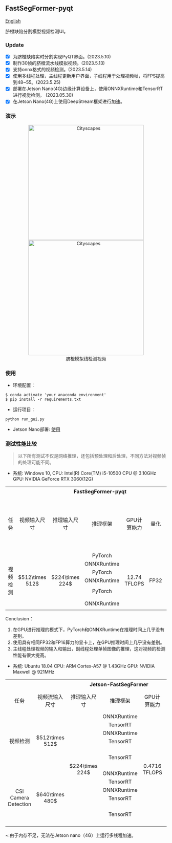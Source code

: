 ## FastSegFormer-pyqt

[English](https://github.com/caixiongjiang/FastSegFormer-pyqt/blob/main/README.md)

脐橙缺陷分割模型视频检测UI。

### Update

- [x] 为脐橙缺陷实时分割实现PyQT界面。(2023.5.10)
- [x] 制作30帧的脐橙流水线模拟视频。(2023.5.13)
- [x] 支持onnx格式的视频检测。(2023.5.14)
- [x] 使用多线程处理，主线程更新用户界面，子线程用于处理视频帧，将FPS提高到48~55。(2023.5.25)
- [x] 部署在Jetson Nano(4G)边缘计算设备上，使用ONNXRuntime和TensorRT进行视觉检测。 (2023.05.30)
- [x] 在Jetson Nano(4G)上使用DeepStream框架进行加速。

### 演示

<p align="center">
  <img src="Figs/orange_video.gif" alt="Cityscapes" width="360"/>
  <img src="Figs/orange_detection_video.gif" alt="Cityscapes" width="360"/></br>
  <span align="center">脐橙模拟线检测视频</span>
</p>


### 使用

* 环境配置：
```shell
$ conda activate 'your anaconda environment'
$ pip install -r requirements.txt 
```
* 运行项目：
```shell
python run_gui.py
```
* Jetson Nano部署: [使用](https://github.com/caixiongjiang/FastSegFormer-pyqt/blob/main/jetson-FastSegFormer)

### 测试性能比较

> 以下所有测试不仅是网络推理，还包括预处理和后处理，不同方法对视频帧的处理可能不同。

* 系统: Windows 10, 
  CPU: Intel(R) Core(TM) i5-10500 CPU @ 3.10GHz
  GPU: NVIDIA GeForce RTX 3060(12G)

<table>
	<tr>
	    <th colspan="8">FastSegFormer-pyqt</th>
	</tr >
	<tr>
	    <td style="text-align: center;">任务</td>
	    <td style="text-align: center;">视频输入尺寸</td>
	    <td style="text-align: center;">推理输入尺寸</td>  
      <td style="text-align: center;">推理框架</td>
      <td style="text-align: center;">GPU计算能力</td>
      <td style="text-align: center;">量化</td>
      <td style="text-align: center;">视频帧处理方式</td>
      <td style="text-align: center;">平均FPS</td>
	</tr >
	<tr >
	    <td rowspan="6" style="text-align: center;">视频检测</td>
	    <td rowspan="6" style="text-align: center;">$512\times 512$</td>
	    <td rowspan="6" style="text-align: center;">$224\times 224$</td>
      <td style="text-align: center;">PyTorch</td>
      <td rowspan="6" style="text-align: center;">12.74 TFLOPS</td>
      <td rowspan="6" style="text-align: center;">FP32</td>
      <td rowspan="4" style="text-align: center;">逐帧处理</td>
      <td style="text-align: center;">32.62</td>
	</tr>
	<tr>
	    <td style="text-align: center;">ONNXRuntime</td>
      <td style="text-align: center;">32.64</td>
	</tr>
	<tr>
	    <td style="text-align: center;">PyTorch</td>
      <td style="text-align: center;">32.24</td>
	</tr>
	<tr>
	    <td style="text-align: center;">ONNXRuntime</td>
      <td style="text-align: center;">32.66</td>
	</tr>
  <tr>
	    <td style="text-align: center;">PyTorch</td>
      <td rowspan="2" style="text-align: center;">多线程</td>
      <td style="text-align: center;">46.94</td>
	</tr>
  <tr>
	    <td style="text-align: center;">ONNXRuntime</td>
      <td style="text-align: center;">46.81</td>
	</tr>
</table>


Conclusion：
1. 在GPU进行推理的模式下，PyTorch和ONNXRuntime在推理时间上几乎没有差别。
2. 使用具有相同FP32和FP16算力的显卡上，在GPU推理时间上几乎没有差别。
3. 主线程处理视频的输入和输出，副线程处理单帧图像的推理，这对视频的检测性能有很大提高。

* 系统: Ubuntu 18.04
  CPU: ARM Cortex-A57 @ 1.43GHz
  GPU: NVIDIA Maxwell @ 921MHz

<table>
	<tr>
	    <th colspan="8">Jetson-FastSegFormer</th>
	</tr >
	<tr>
	    <td style="text-align: center;">任务</td>
	    <td style="text-align: center;">视频流输入尺寸</td>
	    <td style="text-align: center;">推理输入尺寸</td>  
      <td style="text-align: center;">推理框架</td>
      <td style="text-align: center;">GPU计算能力</td>
      <td style="text-align: center;">量化</td>
      <td style="text-align: center;">视频帧处理方式</td>
      <td style="text-align: center;">平均FPS</td>
	</tr >
	<tr >
	    <td rowspan="5" style="text-align: center;">视频检测</td>
	    <td rowspan="5" style="text-align: center;">$512\times 512$</td>
	    <td rowspan="10" style="text-align: center;">$224\times 224$</td>
      <td style="text-align: center;">ONNXRuntime</td>
      <td rowspan="10" style="text-align: center;"> 0.4716 TFLOPS</td>
      <td rowspan="10" style="text-align: center;">FP16</td>
      <td rowspan="2" style="text-align: center;">逐帧处理</td>
      <td style="text-align: center;">10</td>
	</tr>
	<tr>
	    <td style="text-align: center;">TensorRT</td>
      <td style="text-align: center;">15</td>
	</tr>
	<tr>
      <td style="text-align: center;">ONNXRuntime</td>
      <td rowspan="2" style="text-align: center;">多线程</td>
      <td style="text-align: center;">~</td>
	</tr>
	<tr>
	    <td style="text-align: center;">TensorRT</td>
      <td style="text-align: center;">~</td>
	</tr>
  <tr>
	    <td style="text-align: center;">TensorRT</td>
      <td style="text-align: center;">DeepStream视觉处理框架</td>
      <td style="text-align: center;">23</td>
	</tr>
  <tr>
	    <td rowspan="5" style="text-align: center;">CSI Camera Detection</td>
      <td rowspan="5" style="text-align: center;">$640\times 480$</td>
      <td style="text-align: center;">ONNXRuntime</td>
      <td rowspan="2" style="text-align: center;">逐帧处理</td>
      <td style="text-align: center;">8</td>
	</tr>
  <tr>
      <td style="text-align: center;">TensorRT</td>
      <td style="text-align: center;">12</td>
	</tr>
  <tr>
      <td style="text-align: center;">ONNXRuntime</td>
      <td rowspan="2" style="text-align: center;">多线程</td>
      <td style="text-align: center;">~</td>
	</tr>
  <tr>
      <td style="text-align: center;">TensorRT</td>
      <td style="text-align: center;">~</td>
	</tr>
  <tr>
      <td style="text-align: center;">TensorRT</td>
      <td style="text-align: center;">DeepStream视觉处理框架</td>
      <td style="text-align: center;">20</td>
	</tr>
</table>
~:由于内存不足，无法在Jetson nano（4G）上运行多线程加速。





